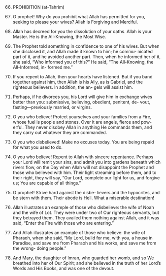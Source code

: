 
66. PROHIBITION (at-Tahrim)

1. O prophet! Why do you prohibit what Allah has permitted for you, seeking to please your wives? Allah is Forgiving and Merciful.

2. Allah has decreed for you the dissolution of
your oaths. Allah is your Master. He is the
All-Knowing, the Most Wise.

3. The Prophet told something in confidence
to one of his wives. But when she disclosed it,
and Allah made it known to him; he commu-
nicated part of it, and he avoided another
part. Then, when he informed her of it, she
said, “Who informed you of this?” He said,
“The All-Knowing, the All-Informed, in-
formed me.”
4. If you repent to Allah, then your hearts have
listened. But if you band together against
him, then Allah is his Ally, as is Gabriel, and
the righteous believers. In addition, the an-
gels will assist him.
5. Perhaps, if he divorces you, his Lord will
give him in exchange wives better than you:
submissive, believing, obedient, penitent, de-
vout, fasting—previously married, or virgins.
6. O you who believe! Protect yourselves and
your families from a Fire, whose fuel is people
and stones. Over it are angels, fierce and pow-
erful. They never disobey Allah in anything
He commands them, and they carry out
whatever they are commanded.
7. O you who disbelieved! Make no excuses
today. You are being repaid for what you
used to do.
8. O you who believe! Repent to Allah with
sincere repentance. Perhaps your Lord will
remit your sins, and admit you into gardens
beneath which rivers flow, on the Day when
Allah will not disappoint the Prophet and
those who believed with him. Their light
streaming before them, and to their right,
they will say, “Our Lord, complete our light
for us, and forgive us; You are capable of all
things.”
9. O prophet! Strive hard against the disbe-
lievers and the hypocrites, and be stern with
them. Their abode is Hell. What a miserable
destination!
10. Allah illustrates an example of those who
disbelieve: the wife of Noah and the wife of
Lot. They were under two of Our righteous
servants, but they betrayed them. They
availed them nothing against Allah, and it
was said, “Enter the Fire with those who are
entering.”
11. And Allah illustrates an example of those
who believe: the wife of Pharaoh, when she
said, “My Lord, build for me, with you, a
house in Paradise, and save me from Pharaoh
and his works, and save me from the wrong-
doing people.”
12. And Mary, the daughter of Imran, who
guarded her womb, and so We breathed into
her of Our Spirit; and she believed in the
truth of her Lord’s Words and His Books, and
was one of the devout.

